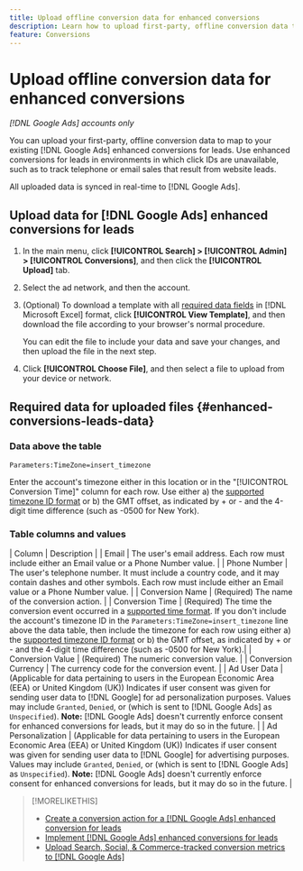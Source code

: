 ```yaml
---
title: Upload offline conversion data for enhanced conversions
description: Learn how to upload first-party, offline conversion data to map to [!DNL Google Ads] enhanced conversions for leads.
feature: Conversions
---
```

# Upload offline conversion data for enhanced conversions

*[!DNL Google Ads] accounts only*

<!-- Tweak metadata title/description and heading -->

You can upload your first-party, offline conversion data to map to your existing [!DNL Google Ads] enhanced conversions for leads. Use enhanced conversions for leads in environments in which click IDs are unavailable, such as to track telephone or email sales that result from website leads.

All uploaded data is synced in real-time to [!DNL Google Ads].

## Upload data for [!DNL Google Ads] enhanced conversions for leads

1. In the main menu, click **[!UICONTROL Search] > [!UICONTROL Admin] > [!UICONTROL Conversions]**, and then click the **[!UICONTROL Upload]** tab.

1. Select the ad network, and then the account.

1. (Optional) To download a template with all [required data fields](#enhanced-conversions-leads-data) in [!DNL Microsoft Excel] format, click **[!UICONTROL View Template]**, and then download the file according to your browser's normal procedure.

   You can edit the file to include your data and save your changes, and then upload the file in the next step.

1. Click **[!UICONTROL Choose File]**, and then select a file to upload from your device or network.

## Required data for uploaded files {#enhanced-conversions-leads-data}

### Data above the table

`Parameters:TimeZone=insert_timezone`		

Enter the account's timezone either in this location or in the "[!UICONTROL Conversion Time]" column for each row. Use either a) the [supported timezone ID format](https://developers.google.com/google-ads/api/data/codes-formats#timezone_ids) or b) the GMT offset, as indicated by + or - and the 4-digit time difference (such as -0500 for New York).

### Table columns and values

| Column | Description |
| Email | The user's email address. Each row must include either an Email value or a Phone Number value. |
| Phone Number | The user's telephone number. It must include a country code, and it may contain dashes and other symbols. Each row must include either an Email value or a Phone Number value. |
| Conversion Name | (Required) The name of the conversion action. |
| Conversion Time | (Required) The time the conversion event occurred in a [supported time format](https://support.google.com/google-ads/answer/7014069#prepare_data). If you don't include the account's timezone ID in the `Parameters:TimeZone=insert_timezone` line above the data table, then include the timezone for each row using either a) the [supported timezone ID format](https://developers.google.com/google-ads/api/data/codes-formats#timezone_ids) or b) the GMT offset, as indicated by + or - and the 4-digit time difference (such as -0500 for New York).|
| Conversion Value | (Required) The numeric conversion value. |
| Conversion Currency | The currency code for the conversion event. |
| Ad User Data | (Applicable for data pertaining to users in the European Economic Area (EEA) or United Kingdom (UK)) Indicates if user consent was given for sending user data to [!DNL Google] for ad personalization purposes. Values may include `Granted`, `Denied`, or <null> (which is sent to [!DNL Google Ads] as `Unspecified`). **Note:** [!DNL Google Ads] doesn't currently enforce consent for enhanced conversions for leads, but it may do so in the future. |
| Ad Personalization | (Applicable for data pertaining to users in the European Economic Area (EEA) or United Kingdom (UK)) Indicates if user consent was given for sending user data to [!DNL Google] for advertising purposes. Values may include `Granted`, `Denied`, or <null> (which is sent to [!DNL Google Ads] as `Unspecified`). **Note:** [!DNL Google Ads] doesn't currently enforce consent for enhanced conversions for leads, but it may do so in the future. |

>[!MORELIKETHIS]
>
>* [Create a conversion action for a [!DNL Google Ads] enhanced conversion for leads](/help/search-social-commerce/admin/conversion-metrics/conversion-action-google.md)
>* [Implement [!DNL Google Ads] enhanced conversions for leads](/help/search-social-commerce/campaign-management/special-workflows/google-enhanced-conversions-leads.md)
>* [Upload Search, Social, & Commerce-tracked conversion metrics to [!DNL Google Ads]](/help/search-social-commerce/tools/conversion-metrics-upload-to-google.md)
